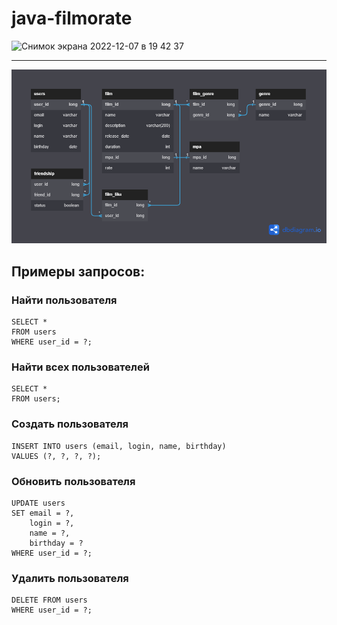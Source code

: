 # java-filmorate
<img width="682" alt="Снимок экрана 2022-12-07 в 19 42 37" src="https://user-images.githubusercontent.com/106984793/206292040-f7236686-57be-4e51-b95f-33250f4cf0fd.png">

---

![This is an image](scheme.png)


## Примеры запросов:
### Найти пользователя
~~~
SELECT *
FROM users
WHERE user_id = ?;
~~~
### Найти всех пользователей
~~~
SELECT *
FROM users;
~~~
### Создать пользователя
~~~
INSERT INTO users (email, login, name, birthday)
VALUES (?, ?, ?, ?);
~~~
### Обновить пользователя
~~~
UPDATE users
SET email = ?,
    login = ?,
    name = ?,
    birthday = ?
WHERE user_id = ?;
~~~
### Удалить пользователя
~~~
DELETE FROM users
WHERE user_id = ?;
~~~
